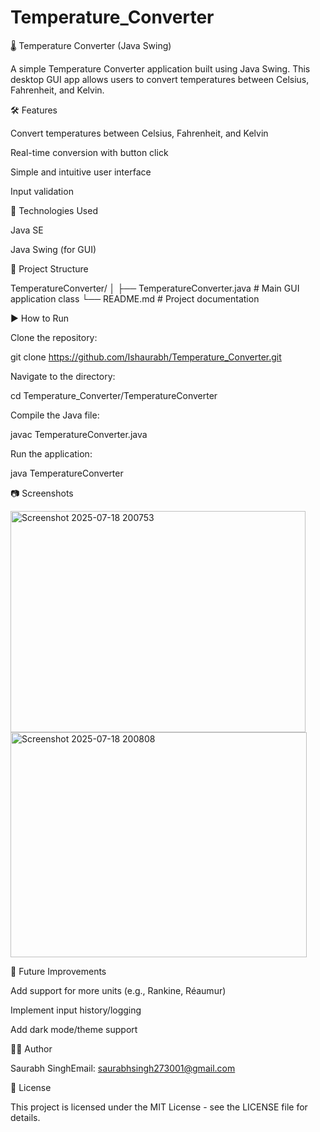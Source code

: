 # Temperature_Converter

🌡️ Temperature Converter (Java Swing)

A simple Temperature Converter application built using Java Swing. This desktop GUI app allows users to convert temperatures between Celsius, Fahrenheit, and Kelvin.

🛠️ Features

Convert temperatures between Celsius, Fahrenheit, and Kelvin

Real-time conversion with button click

Simple and intuitive user interface

Input validation

🧰 Technologies Used

Java SE

Java Swing (for GUI)

📁 Project Structure

TemperatureConverter/
│
├── TemperatureConverter.java   # Main GUI application class
└── README.md                   # Project documentation

▶️ How to Run

Clone the repository:

git clone https://github.com/Ishaurabh/Temperature_Converter.git

Navigate to the directory:

cd Temperature_Converter/TemperatureConverter

Compile the Java file:

javac TemperatureConverter.java

Run the application:

java TemperatureConverter

📷 Screenshots


<img width="472" height="354" alt="Screenshot 2025-07-18 200753" src="https://github.com/user-attachments/assets/6926d3d1-a2ae-440a-a282-1374df68cb03" />
<img width="474" height="360" alt="Screenshot 2025-07-18 200808" src="https://github.com/user-attachments/assets/f66118f0-eb22-4d79-9dea-41e9c6f7e3c3" />



📌 Future Improvements

Add support for more units (e.g., Rankine, Réaumur)

Implement input history/logging

Add dark mode/theme support

🙋‍♂️ Author

Saurabh SinghEmail: saurabhsingh273001@gmail.com

📄 License

This project is licensed under the MIT License - see the LICENSE file for details.

